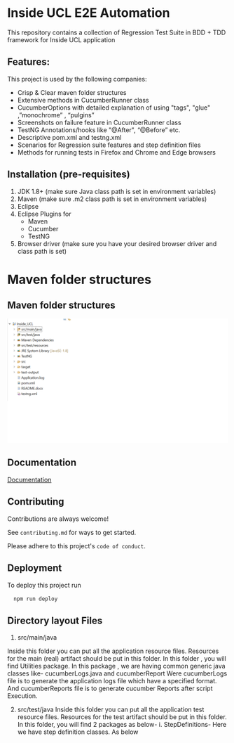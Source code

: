 
# Inside UCL E2E Automation

This repository contains a collection of Regression Test Suite in BDD + TDD framework for Inside UCL application




## Features:

This project is used by the following companies:

- Crisp & Clear maven folder structures
- Extensive methods in CucumberRunner class
- CucumberOptions with detailed explanation of using "tags", "glue" ,”monochrome” , “pulgins”
- Screenshots on failure feature in CucumberRunner class
- TestNG Annotations/hooks like "@After", “@Before” etc.
- Descriptive pom.xml and testng.xml
- Scenarios for Regression suite features and step definition files
- Methods for running tests in Firefox and Chrome and Edge browsers


## Installation (pre-requisites)

1. JDK 1.8+ (make sure Java class path is set in environment variables)
2. Maven (make sure .m2 class path is set in environment variables)
3. Eclipse
4. Eclipse Plugins for
   - Maven
   - Cucumber
   - TestNG
5. Browser driver (make sure you have your desired browser driver and class path is set)

# Maven folder structures 

    
## Maven folder structures 


![alt text](https://github.com/aaaashwini90/testing_readme/blob/main/SS1.png)



## Documentation

[Documentation](https://linktodocumentation)


## Contributing

Contributions are always welcome!

See `contributing.md` for ways to get started.

Please adhere to this project's `code of conduct`.


## Deployment

To deploy this project run

```bash
  npm run deploy
```


## Directory layout Files

1. src/main/java 

Inside this folder you can put all the application resource files. Resources for the main (real) artifact should be put in this folder.
In this folder , you will find Utilities package. In this package , we are having common generic java classes like- cucumberLogs.java and cucumberReport
Were cucumberLogs file is to generate the application logs file which have a specified format.
And cucumberReports file is to generate cucumber Reports after script Execution.

2. src/test/java 
Inside this folder you can put all the application test resource files. Resources for the test artifact should be put in this folder.
In this folder, you will find 2 packages as below-
i. StepDefinitions- Here we have step definition classes. As below